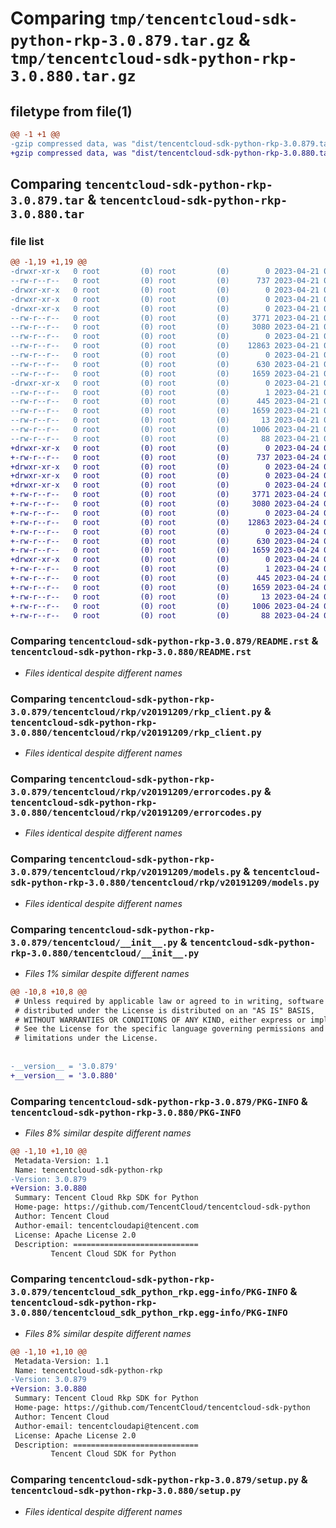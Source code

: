 # Comparing `tmp/tencentcloud-sdk-python-rkp-3.0.879.tar.gz` & `tmp/tencentcloud-sdk-python-rkp-3.0.880.tar.gz`

## filetype from file(1)

```diff
@@ -1 +1 @@
-gzip compressed data, was "dist/tencentcloud-sdk-python-rkp-3.0.879.tar", last modified: Fri Apr 21 00:58:24 2023, max compression
+gzip compressed data, was "dist/tencentcloud-sdk-python-rkp-3.0.880.tar", last modified: Mon Apr 24 03:25:06 2023, max compression
```

## Comparing `tencentcloud-sdk-python-rkp-3.0.879.tar` & `tencentcloud-sdk-python-rkp-3.0.880.tar`

### file list

```diff
@@ -1,19 +1,19 @@
-drwxr-xr-x   0 root         (0) root         (0)        0 2023-04-21 00:58:24.000000 tencentcloud-sdk-python-rkp-3.0.879/
--rw-r--r--   0 root         (0) root         (0)      737 2023-04-21 00:58:24.000000 tencentcloud-sdk-python-rkp-3.0.879/README.rst
-drwxr-xr-x   0 root         (0) root         (0)        0 2023-04-21 00:58:24.000000 tencentcloud-sdk-python-rkp-3.0.879/tencentcloud/
-drwxr-xr-x   0 root         (0) root         (0)        0 2023-04-21 00:58:24.000000 tencentcloud-sdk-python-rkp-3.0.879/tencentcloud/rkp/
-drwxr-xr-x   0 root         (0) root         (0)        0 2023-04-21 00:58:24.000000 tencentcloud-sdk-python-rkp-3.0.879/tencentcloud/rkp/v20191209/
--rw-r--r--   0 root         (0) root         (0)     3771 2023-04-21 00:58:24.000000 tencentcloud-sdk-python-rkp-3.0.879/tencentcloud/rkp/v20191209/rkp_client.py
--rw-r--r--   0 root         (0) root         (0)     3080 2023-04-21 00:58:24.000000 tencentcloud-sdk-python-rkp-3.0.879/tencentcloud/rkp/v20191209/errorcodes.py
--rw-r--r--   0 root         (0) root         (0)        0 2023-04-21 00:58:24.000000 tencentcloud-sdk-python-rkp-3.0.879/tencentcloud/rkp/v20191209/__init__.py
--rw-r--r--   0 root         (0) root         (0)    12863 2023-04-21 00:58:24.000000 tencentcloud-sdk-python-rkp-3.0.879/tencentcloud/rkp/v20191209/models.py
--rw-r--r--   0 root         (0) root         (0)        0 2023-04-21 00:58:24.000000 tencentcloud-sdk-python-rkp-3.0.879/tencentcloud/rkp/__init__.py
--rw-r--r--   0 root         (0) root         (0)      630 2023-04-21 00:58:24.000000 tencentcloud-sdk-python-rkp-3.0.879/tencentcloud/__init__.py
--rw-r--r--   0 root         (0) root         (0)     1659 2023-04-21 00:58:24.000000 tencentcloud-sdk-python-rkp-3.0.879/PKG-INFO
-drwxr-xr-x   0 root         (0) root         (0)        0 2023-04-21 00:58:24.000000 tencentcloud-sdk-python-rkp-3.0.879/tencentcloud_sdk_python_rkp.egg-info/
--rw-r--r--   0 root         (0) root         (0)        1 2023-04-21 00:58:24.000000 tencentcloud-sdk-python-rkp-3.0.879/tencentcloud_sdk_python_rkp.egg-info/dependency_links.txt
--rw-r--r--   0 root         (0) root         (0)      445 2023-04-21 00:58:24.000000 tencentcloud-sdk-python-rkp-3.0.879/tencentcloud_sdk_python_rkp.egg-info/SOURCES.txt
--rw-r--r--   0 root         (0) root         (0)     1659 2023-04-21 00:58:24.000000 tencentcloud-sdk-python-rkp-3.0.879/tencentcloud_sdk_python_rkp.egg-info/PKG-INFO
--rw-r--r--   0 root         (0) root         (0)       13 2023-04-21 00:58:24.000000 tencentcloud-sdk-python-rkp-3.0.879/tencentcloud_sdk_python_rkp.egg-info/top_level.txt
--rw-r--r--   0 root         (0) root         (0)     1006 2023-04-21 00:58:24.000000 tencentcloud-sdk-python-rkp-3.0.879/setup.py
--rw-r--r--   0 root         (0) root         (0)       88 2023-04-21 00:58:24.000000 tencentcloud-sdk-python-rkp-3.0.879/setup.cfg
+drwxr-xr-x   0 root         (0) root         (0)        0 2023-04-24 03:25:06.000000 tencentcloud-sdk-python-rkp-3.0.880/
+-rw-r--r--   0 root         (0) root         (0)      737 2023-04-24 03:25:06.000000 tencentcloud-sdk-python-rkp-3.0.880/README.rst
+drwxr-xr-x   0 root         (0) root         (0)        0 2023-04-24 03:25:06.000000 tencentcloud-sdk-python-rkp-3.0.880/tencentcloud/
+drwxr-xr-x   0 root         (0) root         (0)        0 2023-04-24 03:25:06.000000 tencentcloud-sdk-python-rkp-3.0.880/tencentcloud/rkp/
+drwxr-xr-x   0 root         (0) root         (0)        0 2023-04-24 03:25:06.000000 tencentcloud-sdk-python-rkp-3.0.880/tencentcloud/rkp/v20191209/
+-rw-r--r--   0 root         (0) root         (0)     3771 2023-04-24 03:25:06.000000 tencentcloud-sdk-python-rkp-3.0.880/tencentcloud/rkp/v20191209/rkp_client.py
+-rw-r--r--   0 root         (0) root         (0)     3080 2023-04-24 03:25:06.000000 tencentcloud-sdk-python-rkp-3.0.880/tencentcloud/rkp/v20191209/errorcodes.py
+-rw-r--r--   0 root         (0) root         (0)        0 2023-04-24 03:25:06.000000 tencentcloud-sdk-python-rkp-3.0.880/tencentcloud/rkp/v20191209/__init__.py
+-rw-r--r--   0 root         (0) root         (0)    12863 2023-04-24 03:25:06.000000 tencentcloud-sdk-python-rkp-3.0.880/tencentcloud/rkp/v20191209/models.py
+-rw-r--r--   0 root         (0) root         (0)        0 2023-04-24 03:25:06.000000 tencentcloud-sdk-python-rkp-3.0.880/tencentcloud/rkp/__init__.py
+-rw-r--r--   0 root         (0) root         (0)      630 2023-04-24 03:25:06.000000 tencentcloud-sdk-python-rkp-3.0.880/tencentcloud/__init__.py
+-rw-r--r--   0 root         (0) root         (0)     1659 2023-04-24 03:25:06.000000 tencentcloud-sdk-python-rkp-3.0.880/PKG-INFO
+drwxr-xr-x   0 root         (0) root         (0)        0 2023-04-24 03:25:06.000000 tencentcloud-sdk-python-rkp-3.0.880/tencentcloud_sdk_python_rkp.egg-info/
+-rw-r--r--   0 root         (0) root         (0)        1 2023-04-24 03:25:06.000000 tencentcloud-sdk-python-rkp-3.0.880/tencentcloud_sdk_python_rkp.egg-info/dependency_links.txt
+-rw-r--r--   0 root         (0) root         (0)      445 2023-04-24 03:25:06.000000 tencentcloud-sdk-python-rkp-3.0.880/tencentcloud_sdk_python_rkp.egg-info/SOURCES.txt
+-rw-r--r--   0 root         (0) root         (0)     1659 2023-04-24 03:25:06.000000 tencentcloud-sdk-python-rkp-3.0.880/tencentcloud_sdk_python_rkp.egg-info/PKG-INFO
+-rw-r--r--   0 root         (0) root         (0)       13 2023-04-24 03:25:06.000000 tencentcloud-sdk-python-rkp-3.0.880/tencentcloud_sdk_python_rkp.egg-info/top_level.txt
+-rw-r--r--   0 root         (0) root         (0)     1006 2023-04-24 03:25:06.000000 tencentcloud-sdk-python-rkp-3.0.880/setup.py
+-rw-r--r--   0 root         (0) root         (0)       88 2023-04-24 03:25:06.000000 tencentcloud-sdk-python-rkp-3.0.880/setup.cfg
```

### Comparing `tencentcloud-sdk-python-rkp-3.0.879/README.rst` & `tencentcloud-sdk-python-rkp-3.0.880/README.rst`

 * *Files identical despite different names*

### Comparing `tencentcloud-sdk-python-rkp-3.0.879/tencentcloud/rkp/v20191209/rkp_client.py` & `tencentcloud-sdk-python-rkp-3.0.880/tencentcloud/rkp/v20191209/rkp_client.py`

 * *Files identical despite different names*

### Comparing `tencentcloud-sdk-python-rkp-3.0.879/tencentcloud/rkp/v20191209/errorcodes.py` & `tencentcloud-sdk-python-rkp-3.0.880/tencentcloud/rkp/v20191209/errorcodes.py`

 * *Files identical despite different names*

### Comparing `tencentcloud-sdk-python-rkp-3.0.879/tencentcloud/rkp/v20191209/models.py` & `tencentcloud-sdk-python-rkp-3.0.880/tencentcloud/rkp/v20191209/models.py`

 * *Files identical despite different names*

### Comparing `tencentcloud-sdk-python-rkp-3.0.879/tencentcloud/__init__.py` & `tencentcloud-sdk-python-rkp-3.0.880/tencentcloud/__init__.py`

 * *Files 1% similar despite different names*

```diff
@@ -10,8 +10,8 @@
 # Unless required by applicable law or agreed to in writing, software
 # distributed under the License is distributed on an "AS IS" BASIS,
 # WITHOUT WARRANTIES OR CONDITIONS OF ANY KIND, either express or implied.
 # See the License for the specific language governing permissions and
 # limitations under the License.
 
 
-__version__ = '3.0.879'
+__version__ = '3.0.880'
```

### Comparing `tencentcloud-sdk-python-rkp-3.0.879/PKG-INFO` & `tencentcloud-sdk-python-rkp-3.0.880/PKG-INFO`

 * *Files 8% similar despite different names*

```diff
@@ -1,10 +1,10 @@
 Metadata-Version: 1.1
 Name: tencentcloud-sdk-python-rkp
-Version: 3.0.879
+Version: 3.0.880
 Summary: Tencent Cloud Rkp SDK for Python
 Home-page: https://github.com/TencentCloud/tencentcloud-sdk-python
 Author: Tencent Cloud
 Author-email: tencentcloudapi@tencent.com
 License: Apache License 2.0
 Description: ============================
         Tencent Cloud SDK for Python
```

### Comparing `tencentcloud-sdk-python-rkp-3.0.879/tencentcloud_sdk_python_rkp.egg-info/PKG-INFO` & `tencentcloud-sdk-python-rkp-3.0.880/tencentcloud_sdk_python_rkp.egg-info/PKG-INFO`

 * *Files 8% similar despite different names*

```diff
@@ -1,10 +1,10 @@
 Metadata-Version: 1.1
 Name: tencentcloud-sdk-python-rkp
-Version: 3.0.879
+Version: 3.0.880
 Summary: Tencent Cloud Rkp SDK for Python
 Home-page: https://github.com/TencentCloud/tencentcloud-sdk-python
 Author: Tencent Cloud
 Author-email: tencentcloudapi@tencent.com
 License: Apache License 2.0
 Description: ============================
         Tencent Cloud SDK for Python
```

### Comparing `tencentcloud-sdk-python-rkp-3.0.879/setup.py` & `tencentcloud-sdk-python-rkp-3.0.880/setup.py`

 * *Files identical despite different names*

